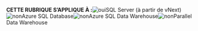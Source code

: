 <Token>**CETTE RUBRIQUE S’APPLIQUE À :**![oui](../includes/media/yes.png)SQL Server (à partir de vNext)![non](../includes/media/no.png)Azure SQL Database![non](../includes/media/no.png)Azure SQL Data Warehouse![non](../includes/media/no.png)Parallel Data Warehouse </Token>